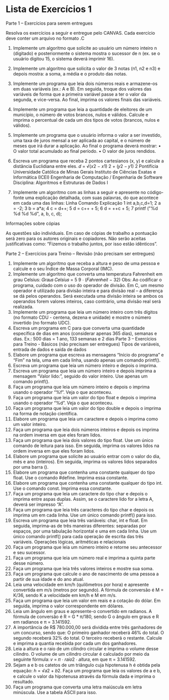 # Lista de Exercícios 1

Parte 1 – Exercícios para serem entregues

Resolva os exercícios a seguir e entregue pelo CANVAS. Cada exercício deve conter um arquivo
no formato .C

1. Implemente um algoritmo que solicite ao usuário um número inteiro n (digitado) e
posteriormente o sistema mostra o sucessor de n (ex. se o usuário digitou 15, o sistema deverá
imprimir 16).

2. Implemente um algoritmo que solicita o valor de 3 notas (n1, n2 e n3) e depois mostra: a soma,
a média e o produto das notas.

3. Implemente um programa que leia dois números reais e armazene-os em duas variáveis (ex.:
A e B). Em seguida, troque dos valores das variáveis de forma que a primeira variável passe a ter
o valor da segunda, e vice-versa. Ao final, imprima os valores finais das variáveis.

4. Implemente um programa que leia a quantidade de eleitores de um município, o número de
votos brancos, nulos e válidos. Calcule e imprima o percentual de cada um dos tipos de votos
(brancos, nulos e válidos).

5. Implemente um programa que o usuário informa o valor a ser investido, uma taxa de juros
mensal a ser aplicada ao capital, e o número de meses que irá durar a aplicação. Ao final o
programa deverá mostrar:
• O valor total acumulado ao final período.
• O valor de juros rendidos.

6. Escreva um programa que receba 2 pontos cartesianos (x, y) e calcule a distância Euclidiana
entre eles.
𝑑 = √(𝑥2 − 𝑥1) 2 + (𝑦2 − 𝑦1) 2
Pontifícia Universidade Católica de Minas Gerais
Instituto de Ciências Exatas e Informática (ICEI)
Engenharia de Computação / Engenharia de Software
Disciplina: Algoritmos e Estruturas de Dados I

7. Implemente um algoritmo com as linhas a seguir e apresente no código-fonte uma explicação
detalhada, com suas palavras, do que acontece em cada uma das linhas:
Linha Comando Explicação
1 int a,b,c,d=1;
2 a = -2;
3 b = a*a;
4 c = d++;
5 d = c++ + 5;
6 d = ++c + 5;
7 printf ("%d %d %d %d", a, b, c, d);

Informações sobre cópias

As questões são individuais. Em caso de cópias de trabalho a pontuação será zero para os
autores originais e copiadores. Não serão aceitas justificativas como: “Fizemos o trabalho
juntos, por isso estão idênticos”.

Parte 2 – Exercícios para Treino – Revisão (não precisam ser entregues)
1. Implemente um algoritmo que receba a altura e peso de uma pessoa e calcule e o seu Índice
de Massa Corporal (IMC).
2. Implemente um algoritmo que converta uma temperatura Fahrenheit em grau Celsius:
𝐺𝑟𝑎𝑢𝑠 𝐶𝑒𝑙𝑠𝑖𝑢𝑠 = 5
9 ⋅ (𝐹𝑎ℎ𝑟𝑒𝑛ℎ𝑒𝑖𝑡 − 32)
Obs: Ao codificar o programa, cuidado com o uso do operador de divisão. Em C, um mesmo
operador é utilizado para divisão inteira e para divisão real – a diferença se dá pelos operandos.
Será executada uma divisão inteira se ambos os operandos forem valores inteiros, caso
contrário, uma divisão real será realizada.
3. Implemente um programa que leia um número inteiro com três dígitos (no formato CDU -
centena, dezena e unidade) e mostre o número invertido (no formato UDC).
4. Escreva um programa em C para que converta uma quantidade específica de dias em anos
(considerar apenas 365 dias), semanas e dias.
Ex.: 500 dias = 1 ano, 133 semanas e 2 dias
Parte 3 – Exercícios para Treino - Básicos (não precisam ser entregues)
Tipos de variáveis, entrada de dados e saída de dados
1. Elabore um programa que escreva as mensagens “Início do programa” e “Fim” na tela, uma
em cada linha, usando apenas um comando printf().
2. Escreva um programa que leia um número inteiro e depois o imprima.
3. Escreva um programa que leia um número inteiro e depois imprima a mensagem “Valor lido:”,
seguido do valor inteiro. Use apenas um comando printf().
4. Faça um programa que leia um número inteiro e depois o imprima usando o operador “%f”.
Veja o que aconteceu.
5. Faça um programa que leia um valor do tipo float e depois o imprima usando o operador
“%d”. Veja o que aconteceu.
6. Faça um programa que leia um valor do tipo double e depois o imprima na forma de notação
científica.
7. Elabore um programa que leia um caractere e depois o imprima como um valor inteiro.
8. Faça um programa que leia dois números inteiros e depois os imprima na ordem inversa em
que eles foram lidos.
9. Faça um programa que leia dois valores do tipo float. Use um único comando de leitura para
isso. Em seguida, imprima os valores lidos na ordem inversa em que eles foram lidos.
10. Elabore um programa que solicite ao usuário entrar com o valor do dia, mês e ano (inteiros).
Em seguida, imprima os valores lidos separados por uma barra (\).
11. Elabore um programa que contenha uma constante qualquer do tipo float. Use o comando
#define. Imprima essa constante.
12. Elabore um programa que contenha uma constante qualquer do tipo int. Use o comando
const. Imprima essa constante.
13. Faça um programa que leia um caractere do tipo char e depois o imprima entre aspas duplas.
Assim, se o caractere lido for a letra A, deverá ser impresso “A”.
14. Faça um programa que leia três caracteres do tipo char e depois os imprima um em cada linha.
Use um único comando printf() para isso.
15. Escreva um programa que leia três variáveis: char, int e float. Em seguida, imprima-as de três
maneiras diferentes: separadas por espaços, por uma tabulação horizontal e uma em cada
linha. Use um único comando printf() para cada operação de escrita das três variáveis.
Operações lógicas, aritméticas e relacionais
16. Faça um programa que leia um número inteiro e retorne seu antecessor e seu sucessor.
17. Faça um programa que leia um número real e imprima a quinta parte desse número.
18. Faça um programa que leia três valores inteiros e mostre sua soma.
19. Faça um programa que calcule o ano de nascimento de uma pessoa a partir de sua idade e do
ano atual.
20. Leia uma velocidade em km/h (quilômetros por hora) e apresente convertida em m/s (metros
por segundo). A fórmula de conversão é M = K/36, sendo K a velocidade em km/h e M em
m/s.
21. Faça um programa que leia um valor em reais e a cotação do dólar. Em seguida, imprima o
valor correspondente em dólares.
22. Leia um ângulo em graus e apresente-o convertido em radianos. A fórmula de conversão é R
= G * π/180, sendo G o ângulo em graus e R em radianos e π = 3.141592.
23. A importância de R$ 780.000,00 será dividida entre três ganhadores de um concurso, sendo
que: O primeiro ganhador receberá 46% do total. O segundo receberá 32% do total. O terceiro
receberá o restante. Calcule e imprima a quantia recebida por cada um dos ganhadores.
24. Leia a altura e o raio de um cilindro circular e imprima o volume desse cilindro. O volume de
um cilindro circular é calculado por meio da seguinte fórmula: 𝑣 = 𝜋 ⋅ 𝑟𝑎𝑖𝑜2 ⋅ 𝑎𝑙𝑡𝑢𝑟𝑎, em que
π = 3.141592.
25. Sejam a e b os catetos de um triângulo cuja hipotenusa h é obtida pela equação: ℎ =
√𝑎2 + 𝑏2. Faça um programa que leia os valores de a e b, e calcule o valor da hipotenusa
através da fórmula dada e imprima o resultado.
26. Faça um programa que converta uma letra maiúscula em letra minúscula. Use a tabela ASCII
para isso.